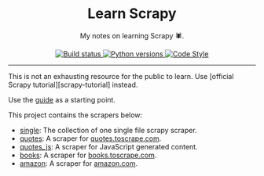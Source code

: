 <div align="center">
<h1>Learn Scrapy</h1>

My notes on learning Scrapy 🕷.

<a href="https://github.com/azzamsa/learn-scrapy/workflows/ci.yml">
    <img src="https://github.com/azzamsa/learn-scrapy/workflows/ci/badge.svg" alt="Build status" />
</a>
<a href="https://github.com/azzamsa/learn-scrapy">
    <img src="https://img.shields.io/badge/Python-3.9%2B-blue" alt="Python versions" />
</a>

<a href="https://github.com/psf/black">
    <img src="https://img.shields.io/badge/code%20style-black-000000.svg" alt="Code Style " />
</a>
</div>

---


This is not an exhausting resource for the public to learn.
Use [official Scrapy tutorial][scrapy-tutorial] instead.

Use the [guide](docs/guide.md) as a starting point.

This project contains the scrapers below:

- [single](src/single): The collection of one single file scrapy scraper.
- [quotes](src/quotes): A scraper for [quotes.toscrape.com](http://quotes.toscrape.com).
- [quotes_js](src/quotes_js): A scraper for JavaScript generated content.
- [books](src/books): A scraper for [books.toscrape.com](http://books.toscrape.com).
- [amazon](src/amazon): A scraper for [amazon.com](http://amazon.com).

